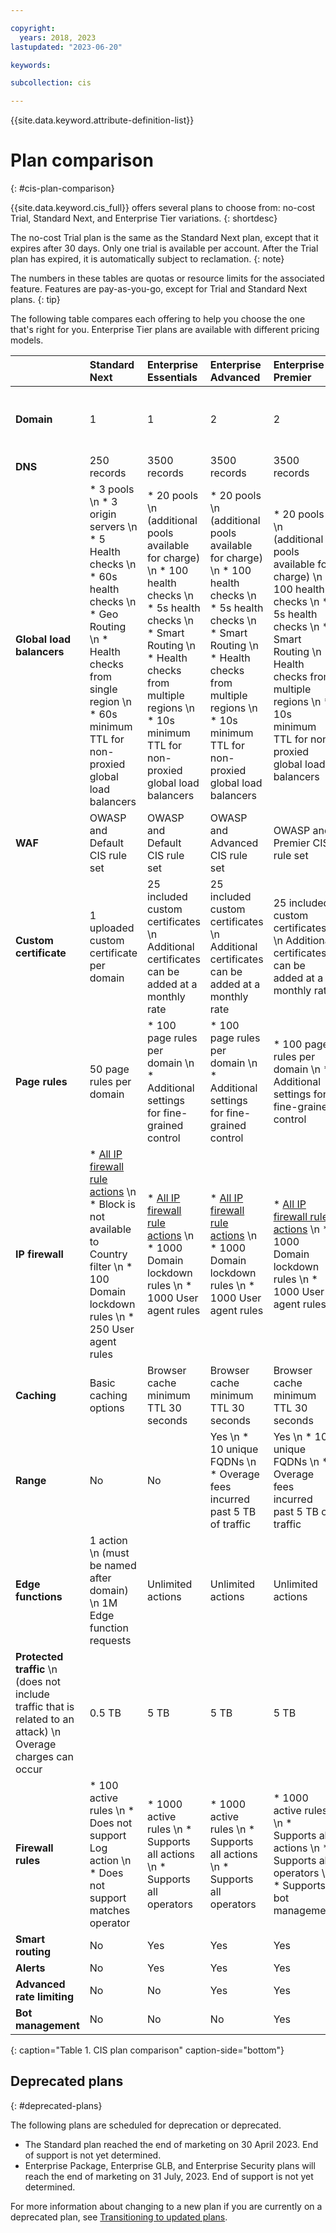 ```yaml
---

copyright:
  years: 2018, 2023
lastupdated: "2023-06-20"

keywords:

subcollection: cis

---
```


{{site.data.keyword.attribute-definition-list}}

# Plan comparison
{: #cis-plan-comparison}

{{site.data.keyword.cis_full}} offers several plans to choose from: no-cost Trial, Standard Next, and Enterprise Tier variations.
{: shortdesc}

The no-cost Trial plan is the same as the Standard Next plan, except that it expires after 30 days. Only one trial is available per account. After the Trial plan has expired, it is automatically subject to reclamation.
{: note}

The numbers in these tables are quotas or resource limits for the associated feature. Features are pay-as-you-go, except for Trial and Standard Next plans.
{: tip}

The following table compares each offering to help you choose the one that's right for you. Enterprise Tier plans are available with different pricing models.

| |Standard Next|Enterprise Essentials|Enterprise Advanced|Enterprise Premier|Enterprise Usage|
| :------- | :------- | :--------- | :------------ | :--------- | :--------- |
|**Domain**|1|1|2|2|Up to 1000, but recommend no more than 20|
|**DNS**|250 records|3500 records|3500 records|3500 records|3500 records|
|**Global load balancers**|* 3 pools \n * 3 origin servers \n * 5 Health checks \n * 60s health checks \n * Geo Routing \n * Health checks from single region \n * 60s minimum TTL for non-proxied global load balancers |* 20 pools  \n (additional pools available for charge)  \n * 100 health checks \n * 5s health checks \n * Smart Routing \n * Health checks from multiple regions \n * 10s minimum TTL for non-proxied global load balancers |* 20 pools  \n (additional pools available for charge)  \n  * 100 health checks \n * 5s health checks \n * Smart Routing \n * Health checks from multiple regions \n * 10s minimum TTL for non-proxied global load balancers|* 20 pools  \n (additional pools available for charge)  \n * 100 health checks  \n * 5s health checks  \n * Smart Routing  \n * Health checks from multiple regions  \n * 10s minimum TTL for non-proxied global load balancers|* Up to 100 pools \n * 100 origin servers \n * Up to 100 health checks \n * 5s health checks \n * Smart Routing \n * Health checks from multiple regions \n * 10s minimum TTL for non-proxied global load balancers|
|**WAF**|OWASP and Default CIS rule set|OWASP and Default CIS rule set|OWASP and Advanced CIS rule set|OWASP and Premier CIS rule set|OWASP and Default CIS rule set|
|**Custom certificate**|1 uploaded custom certificate per domain|25 included custom certificates  \n Additional certificates can be added at a monthly rate|25 included custom certificates  \n Additional certificates can be added at a monthly rate|25 included custom certificates  \n Additional certificates can be added at a monthly rate|1 uploaded custom certificate per domain|
|**Page rules**|50 page rules per domain|* 100 page rules per domain \n * Additional settings for fine-grained control|* 100 page rules per domain \n * Additional settings for fine-grained control|* 100 page rules per domain \n * Additional settings for fine-grained control|* 100 page rules per domain \n * Additional settings for fine-grained control|
|**IP firewall**|* [All IP firewall rule actions](/docs/cis?topic=cis-actions) \n * Block is not available to Country filter \n * 100 Domain lockdown rules \n * 250 User agent rules|* [All IP firewall rule actions](/docs/cis?topic=cis-actions) \n * 1000 Domain lockdown rules \n * 1000 User agent rules|* [All IP firewall rule actions](/docs/cis?topic=cis-actions) \n * 1000 Domain lockdown rules \n * 1000 User agent rules|* [All IP firewall rule actions](/docs/cis?topic=cis-actions) \n * 1000 Domain lockdown rules \n * 1000 User agent rules|* [All IP firewall rule actions](/docs/cis?topic=cis-actions) \n * 1000 Domain lockdown rules \n * 1000 User agent rules|
|**Caching**|Basic caching options|Browser cache minimum TTL 30 seconds|Browser cache minimum TTL 30 seconds|Browser cache minimum TTL 30 seconds|Advanced caching options|
|**Range**|No|No|Yes \n * 10 unique FQDNs \n * Overage fees incurred past 5 TB of traffic|Yes \n * 10 unique FQDNs \n * Overage fees incurred past 5 TB of traffic|Yes \n * 10 unique FQDNs|
|**Edge functions**|1 action \n (must be named after domain) \n 1M Edge function requests|Unlimited actions|Unlimited actions|Unlimited actions|Unlimited actions|
|**Protected traffic**   \n (does not include traffic that is related to an attack)  \n Overage charges can occur|0.5 TB |5 TB|5 TB|5 TB |5 TB|
|**Firewall rules**|* 100 active rules \n * Does not support Log action \n * Does not support matches operator|* 1000 active rules \n * Supports all actions \n * Supports all operators|* 1000 active rules \n * Supports all actions \n * Supports all operators|* 1000 active rules \n * Supports all actions \n * Supports all operators  \n * Supports bot management|* 1000 active rules \n * Supports all actions \n * Supports all operators|
|**Smart routing**|No|Yes|Yes|Yes|Yes|
|**Alerts**|No|Yes|Yes|Yes|Yes|
|**Advanced rate limiting**|No|No|Yes|Yes|No|
|**Bot management**|No|No|No|Yes|No|
{: caption="Table 1. CIS plan comparison" caption-side="bottom"}

## Deprecated plans
{: #deprecated-plans}

The following plans are scheduled for deprecation or deprecated.

* The Standard plan reached the end of marketing on 30 April 2023. End of support is not yet determined.
* Enterprise Package, Enterprise GLB, and Enterprise Security plans will reach the end of marketing on 31 July, 2023. End of support is not yet determined.

For more information about changing to a new plan if you are currently on a deprecated plan, see [Transitioning to updated plans](/docs/cis?topic=cis-transition-plans).
